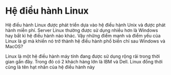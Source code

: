 # Hệ điều hành Linux

Hệ điều hành Linux được phát triển dựa vào hệ điều hành Unix và được phát hành miễn phí. Server Linux thường được sử dụng nhiều hơn là Windows hay bất kì hệ điều hành nào khác. Vậy những điểm mạnh và điểm yếu của Linux là gì mà khiến nó trở thành hệ điều hành phổ biến chỉ sau Windows và MacOS?

Linux là một hệ điều hành máy tính đang được sử dụng rộng rãi trong thời gian gần đây. Trong đó có 2 khách hàng lớn là IBM và Dell. Linux đồng thời cũng là tên hạt nhân của hệ điều hành này
